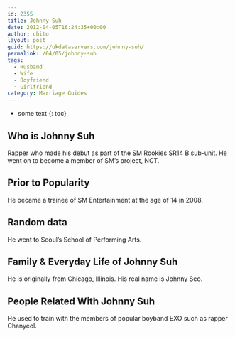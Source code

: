 ```yaml
---
id: 2355
title: Johnny Suh
date: 2012-04-05T16:24:35+00:00
author: chito
layout: post
guid: https://ukdataservers.com/johnny-suh/
permalink: /04/05/johnny-suh
tags:
  - Husband
  - Wife
  - Boyfriend
  - Girlfriend
category: Marriage Guides
---
```


* some text
{: toc}
          
          
## Who is  Johnny Suh
                  
                  
                  
Rapper who made his debut as part of the SM Rookies SR14 B sub-unit. He went on to become a member of SM&#8217;s project, NCT.
                  
                
                
                
## Prior to Popularity 
                  
                  
                  
He became a trainee of SM Entertainment at the age of 14 in 2008.
                  
                
                
                
## Random data 
                  
                  
                  
He went to Seoul&#8217;s School of Performing Arts.
                  
                
                
                
## Family & Everyday Life of Johnny Suh
                  
                  
                  
He is originally from Chicago, Illinois. His real name is Johnny Seo.
                  
                
                
                
## People Related With  Johnny Suh
                  
                  
                  
He used to train with the members of popular boyband EXO such as rapper Chanyeol.
                  
                
              
            
          
          
          
    
    
  
